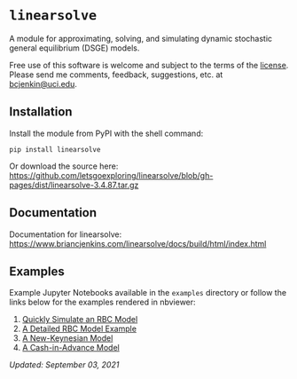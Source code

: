 # ``linearsolve``
A module for approximating, solving, and simulating dynamic stochastic general equilibrium (DSGE) models.

Free use of this software is welcome and subject to the terms of the [license](https://github.com/letsgoexploring/linearsolve/blob/gh-pages/LICENSE). Please send me comments, feedback, suggestions, etc. at bcjenkin@uci.edu.

## Installation
Install the module from PyPI with the shell command:

```pip install linearsolve```

Or download the source here: https://github.com/letsgoexploring/linearsolve/blob/gh-pages/dist/linearsolve-3.4.87.tar.gz

## Documentation
Documentation for linearsolve: https://www.briancjenkins.com/linearsolve/docs/build/html/index.html

## Examples
Example Jupyter Notebooks available in the ``examples`` directory or follow the links below for the examples rendered in nbviewer:
1. [Quickly Simulate an RBC Model](https://nbviewer.jupyter.org/github/letsgoexploring/linearsolve/blob/gh-pages/examples/quick_rbc_model.ipynb)
2. [A Detailed RBC Model Example](https://nbviewer.jupyter.org/github/letsgoexploring/linearsolve/blob/gh-pages/examples/detailed_rbc_model.ipynb)
3. [A New-Keynesian Model](https://nbviewer.jupyter.org/github/letsgoexploring/linearsolve/blob/gh-pages/examples/nk_model.ipynb)
4. [A Cash-in-Advance Model](https://nbviewer.jupyter.org/github/letsgoexploring/linearsolve/blob/gh-pages/examples/cia_model.ipynb)

_Updated: September 03, 2021_

